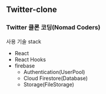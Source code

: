 ## Twitter-clone
### Twitter 클론 코딩(Nomad Coders)

사용 기술 stack
+ React
+ React Hooks
+ firebase
  - Authentication(UserPool)
  - Cloud Firestore(Database)
  - Storage(FileStorage)
